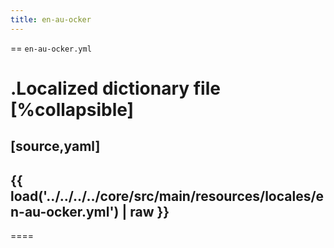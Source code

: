 ```yaml
---
title: en-au-ocker
---
```


== `en-au-ocker.yml`

.Localized dictionary file
[%collapsible]
====
[source,yaml]
----
{{ load('../../../../core/src/main/resources/locales/en-au-ocker.yml') | raw }}
----
====
